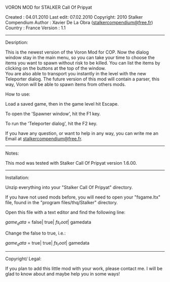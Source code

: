 VORON MOD for STALKER Call Of Pripyat

Created  :   04.01.2010
Last edit:   07.02.2010
Copyright:   2010 Stalker Compendium
Author   :   Xavier De La Obra (stalkercompendium@free.fr)
Country  :   France	
Version  :   1.1

______________________________________________________________________________

Desription:

This is the newest version of the Voron Mod for COP.
Now the dialog window stay in the main menu, so you can take your time to choose the items you want to spawn without risk to be killed.
You can list the items by clicking on the buttons at the top of the window.   
You are also able to transport you instantly in the level with the new Teleporter dialog. 
The future version of this mod will contain a parser, this way, Voron will be able to spawn items from others mods.


How to use:

Load a saved game, then in the game level hit Escape.

To open the 'Spawner window', hit the F1 key.

To run the 'Teleporter dialog', hit the F2 key.


If you have any question, or want to help in any way, you can write me an Email at stalkercompendium@free.fr.
_____________________________________________________________________________

Notes:

This mod was tested with Stalker Call Of Pripyat version 1.6.00. 
_____________________________________________________________________________

Installation:

Unzip everything into your "Stalker Call Of Pripyat" directory. 

If you have not used mods before, you will need to open your "fsgame.ltx" file, found in the "program files/thq/Stalker" directory.

Open this file with a text editor and find the following line:

$game_data$ = false| true| $fs_root$| gamedata

Change the false to true, i.e.:

$game_data$ = true| true| $fs_root$| gamedata
_____________________________________________________________________________

Copyright/ Legal:

If you plan to add this little mod with your work, please contact me.
I will be glad to know about and maybe help you in some ways! 
